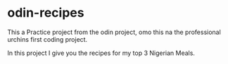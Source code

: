 # odin-recipes
This a Practice project from the odin project, omo this na the professional urchins first coding project.

In this project I give you the recipes for my top 3 Nigerian Meals.


